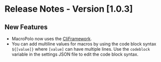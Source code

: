 # Release Notes - Version [1.0.3]

## New Features

- MacroPolo now uses the [CliFramework](https://github.com/yojoecapital/CliFramework).
- You can add multiline values for macros by using the code block syntax `${[value]}` where `[value]` can have multiple lines. Use the `codeblock` variable in the settings JSON file to edit the code block syntax.
